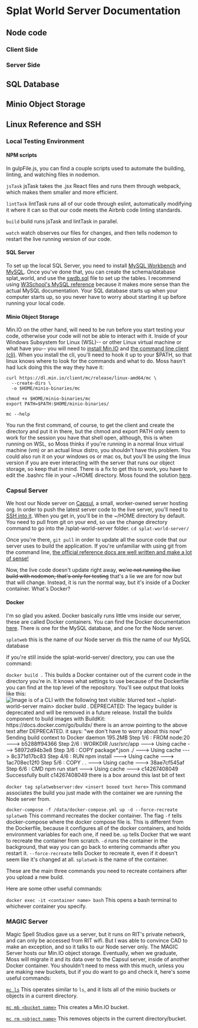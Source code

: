 # Splat World Server Documentation

## Node code
### Client Side
### Server Side

## SQL Database

## Minio Object Storage

## Linux Reference and SSH
### Local Testing Environment  

#### NPM scripts  
In gulpFile.js, you can find a couple scripts used to automate the building, linting, and watching files in nodemon.   

`jsTask`
jsTask takes the .jsx React files and runs them through webpack, which makes them smaller and more efficient. 

`lintTask`
lintTask runs all of our code through eslint, automatically modifying it where it can so that our code meets the Airbnb code linting standards. 

`build`
build runs jsTask and lintTask in parallel. 

`watch`
watch observes our files for changes, and then tells nodemon to restart the live running version of our code. 


#### SQL Server
To set up the local SQL Server, you need to install [MySQL Workbench](https://dev.mysql.com/downloads/workbench/) and [MySQL](https://dev.mysql.com/downloads/mysql/). Once you've done that, you can create the schema/database splat_world, and use the [swdb.sql](server/sql/swdb.sql) file to set up the tables. I recommend using [W3School's MySQL reference](https://www.w3schools.com/mysql/) because it makes more sense than the actual MySQL documentation. Your SQL database starts up when your computer starts up, so you never have to worry about starting it up before running your local code.

#### Minio Object Storage
Min.IO on the other hand, will need to be run before you start testing your code, otherwise your code will not be able to interact with it. Inside of your Windows Subsystem for Linux (WSL)-- or other Linux virtual machine or what have you-- you will need to [install Min.IO](https://min.io/docs/minio/linux/operations/install-deploy-manage/deploy-minio-single-node-single-drive.html#minio-snsd) and [the command line client (cli)](https://min.io/docs/minio/linux/reference/minio-mc.html). When you install the cli, you'll need to hook it up to your $PATH, so that linux knows where to look for the commands and what to do. Moss hasn't had luck doing this the way they have it:
```
curl https://dl.min.io/client/mc/release/linux-amd64/mc \
  --create-dirs \
  -o $HOME/minio-binaries/mc

chmod +x $HOME/minio-binaries/mc
export PATH=$PATH:$HOME/minio-binaries/

mc --help
```
You run the first command, of course, to get the client and create the directory and put it in there, but the chmod and export PATH only seem to work for the session you have that shell open, although, this is when running on WSL, so Moss thinks if you're running in a normal linux virtual machine (vm) or an actual linux distro, you shouldn't have this problem. You could also run it on your windows os or mac os, but you'll be using the linux version if you are ever interacting with the server that runs our object storage, so keep that in mind. 
There is a fix to get this to work, you have to edit the .bashrc file in your ~/HOME directory. Moss found the solution [here](https://stackoverflow.com/questions/66305717/adding-path-variable-in-wsl).

### Capsul Server
We host our Node server on [Capsul](https://capsul.org/), a small, worker-owned server hosting org. In order to push the latest server code to the live server, you'll need to [SSH into it](https://github.com/MossLimpert/splat-world-server?tab=readme-ov-file#linux-reference-and-ssh). 
When you get in, you'll be in the ~/HOME directory by default. You need to pull from git on your end, so use the change directory command to go into the /splat-world-server folder.
`cd splat-world-server/`

Once you're there, `git pull` in order to update all the source code that our server uses to build the application. If you're unfamiliar with using git from the command line, [the official reference docs are well written and make a lot of sense!](https://git-scm.com/docs) 

Now, the live code doesn't update right away, ~~we're not running the live build with nodemon, that's only for testing~~ that's a lie we are for now but that will change. Instead, it is run the normal way, but it's inside of a Docker container. What's Docker?

#### Docker
I'm so glad you asked. Docker basically runs little vms inside our server, these are called Docker containers. You can find the Docker documentation [here](https://docs.docker.com/reference/). There is one for the MySQL database, and one for the Node server. 

`splatweb` this is the name of our Node server
`db` this the name of our MySQL database

If you're still inside the splat-world-server/ directory, you can use the command:

`docker build .`
This builds a Docker container out of the current code in the directory you're in. It knows what settings to use because of the Dockerfile you can find at the top level of the repository. You'll see output that looks like this:
![Image is of a CLI with the following text visible: blurred text ~/splat-world-server main> docker build .
DEPRECATED: The legacy builder is deprecated and will be removed in a future release.
            Install the buildx component to build images with BuildKit:
            https://docs.docker.com/go/buildx/
there is an arrow pointing to the above text after DEPRECATED. it says: "we don't have to worry about this now"
Sending build context to Docker daemon  195.2MB
Step 1/6 : FROM node:20
 ---> b5288ff94366
Step 2/6 : WORKDIR /usr/src/app
 ---> Using cache
 ---> 58972d94b3e8
Step 3/6 : COPY package*.json ./
 ---> Using cache
 ---> 8c371d17bc83
Step 4/6 : RUN npm install
 ---> Using cache
 ---> 1ac708ec12f0
Step 5/6 : COPY . .
 ---> Using cache
 ---> 38ae7cf545af
Step 6/6 : CMD npm run start
 ---> Using cache
 ---> c14267408049
Successfully built c14267408049 there is a box around this last bit of text](readme/docker1.png)

`docker tag splatwebserver:dev <insert boxed text here>`
This command associates the build you just made with the container we are running the Node server from. 

`docker-compose -f /data/docker-compose.yml up -d --force-recreate splatweb`
This command recreates the docker container. The flag `-f` tells docker-compose where the docker compose file is. This is different from the Dockerfile, because it configures all of the docker containers, and holds environment variables for each one, if need be. `up` tells Docker that we want to recreate the container from scratch. `-d` runs the container in the background, that way you can go back to entering commands after you restart it. `--force-recreate` tells Docker to recreate it, even if it doesn't seem like it's changed at all. `splatweb` is the name of the container.

These are the main three commands you need to recreate containers after you upload a new build. 

Here are some other useful commands:

`docker exec -it <container name> bash`
This opens a bash terminal to whichever container you specify. 

### MAGIC Server

Magic Spell Studios gave us a server, but it runs on RIT's private network, and can only be accessed from RIT wifi. But I was able to convince CAD to make an exception, and so it talks to our Node server only. The MAGIC Server hosts our Min.IO object storage. Eventually, when we graduate, Moss will migrate it and its data over to the Capsul server, inside of another Docker container. You shouldn't need to mess with this much, unless you are making new buckets, but if you do want to go and check it, here's some useful commands:

[`mc ls`](https://min.io/docs/minio/linux/reference/minio-mc/mc-ls.html)
This operates similar to `ls`, and it lists all of the minio buckets or objects in a current directory.

[`mc mb <bucket name>`](https://min.io/docs/minio/linux/reference/minio-mc/mc-mb.html)
This creates a Min.IO bucket.

[`mc rm <object name>`](https://min.io/docs/minio/linux/reference/minio-mc/mc-rm.html)
This removes objects in the current directory/bucket. 
